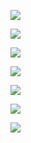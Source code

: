 ![](https://gitee.com/hxc8/images7/raw/master/img/202407190744516.jpg)

![](https://gitee.com/hxc8/images7/raw/master/img/202407190744162.jpg)

![](https://gitee.com/hxc8/images7/raw/master/img/202407190744831.jpg)

![](https://gitee.com/hxc8/images7/raw/master/img/202407190744324.jpg)

![](https://gitee.com/hxc8/images7/raw/master/img/202407190744580.jpg)

![](https://gitee.com/hxc8/images7/raw/master/img/202407190744470.jpg)

![](https://gitee.com/hxc8/images7/raw/master/img/202407190744108.jpg)